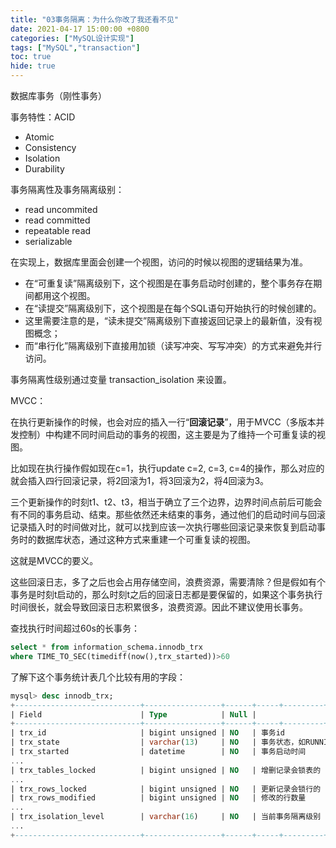 ```yaml
---
title: "03事务隔离：为什么你改了我还看不见"
date: 2021-04-17 15:00:00 +0800
categories: ["MySQL设计实现"]
tags: ["MySQL","transaction"]
toc: true
hide: true
---
```


数据库事务（刚性事务）

事务特性：ACID

- Atomic
- Consistency
- Isolation
- Durability



事务隔离性及事务隔离级别：

- read uncommited
- read committed
- repeatable read
- serializable



在实现上，数据库里面会创建一个视图，访问的时候以视图的逻辑结果为准。

- 在“可重复读”隔离级别下，这个视图是在事务启动时创建的，整个事务存在期间都用这个视图。
- 在“读提交”隔离级别下，这个视图是在每个SQL语句开始执行的时候创建的。
- 这里需要注意的是，“读未提交”隔离级别下直接返回记录上的最新值，没有视图概念；
- 而“串行化”隔离级别下直接用加锁（读写冲突、写写冲突）的方式来避免并行访问。



事务隔离性级别通过变量 transaction_isolation 来设置。



MVCC：

在执行更新操作的时候，也会对应的插入一行“**回滚记录**”，用于MVCC（多版本并发控制）中构建不同时间启动的事务的视图，这主要是为了维持一个可重复读的视图。

比如现在执行操作假如现在c=1，执行update c=2, c=3, c=4的操作，那么对应的就会插入四行回滚记录，将2回滚为1，将3回滚为2，将4回滚为3。

三个更新操作的时刻t1、t2、t3，相当于确立了三个边界，边界时间点前后可能会有不同的事务启动、结束。那些依然还未结束的事务，通过他们的启动时间与回滚记录插入时的时间做对比，就可以找到应该一次执行哪些回滚记录来恢复到启动事务时的数据库状态，通过这种方式来重建一个可重复读的视图。

这就是MVCC的要义。



这些回滚日志，多了之后也会占用存储空间，浪费资源，需要清除？但是假如有个事务是时刻t启动的，那么时刻t之后的回滚日志都是要保留的，如果这个事务执行时间很长，就会导致回滚日志积累很多，浪费资源。因此不建议使用长事务。



查找执行时间超过60s的长事务：

```sql
select * from information_schema.innodb_trx 
where TIME_TO_SEC(timediff(now(),trx_started))>60
```

了解下这个事务统计表几个比较有用的字段：

```sql
mysql> desc innodb_trx;
+----------------------------+-----------------+------+-----+---------+-------+
| Field                      | Type            | Null |                       |
+----------------------------+-----------------+------+-----+---------+-------+
| trx_id                     | bigint unsigned | NO   | 事务id                 |
| trx_state                  | varchar(13)     | NO   | 事务状态，如RUNNING     |
| trx_started                | datetime        | NO   | 事务启动时间            |
...
| trx_tables_locked          | bigint unsigned | NO   | 增删记录会锁表的        |
...
| trx_rows_locked            | bigint unsigned | NO   | 更新记录会锁行的        |
| trx_rows_modified          | bigint unsigned | NO   | 修改的行数量           |
...
| trx_isolation_level        | varchar(16)     | NO   | 当前事务隔离级别        |
...
+----------------------------+-----------------+------+-----+---------+-------+
```

